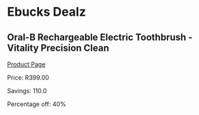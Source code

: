 
# Ebucks Dealz
## Oral-B Rechargeable Electric Toothbrush - Vitality Precision Clean
[Product Page](https://www.ebucks.com/web/shop/productSelected.do?prodId=539023184&catId=908594260)

Price: R399.00

Savings: 110.0

Percentage off: 40%
	